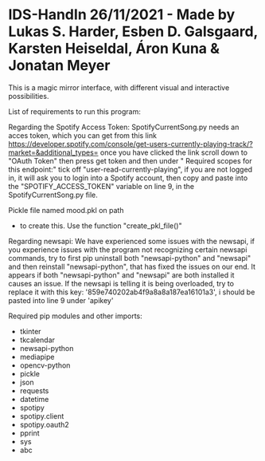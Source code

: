 # IDS-HandIn 26/11/2021 - Made by Lukas S. Harder, Esben D. Galsgaard, Karsten Heiseldal, Áron Kuna & Jonatan Meyer

This is a magic mirror interface, with different visual and interactive possibilities.

List of requirements to run this program:

Regarding the Spotify Access Token: 
SpotifyCurrentSong.py needs an acces token, which you can get from this link https://developer.spotify.com/console/get-users-currently-playing-track/?market=&additional_types= once you have clicked the link scroll down to "OAuth Token" then press get token and then under " Required scopes for this endpoint:" tick off "user-read-currently-playing", if you are not logged in, it will ask you to login into a Spotify account, then copy and paste into the "SPOTIFY_ACCESS_TOKEN" variable on line 9, in the SpotifyCurrentSong.py file.


Pickle file named mood.pkl on path
 - to create this. Use the function "create_pkl_file()"

Regarding newsapi:
We have experienced some issues with the newsapi, if you experience issues with the program not recognizing certain newsapi commands, try to first pip uninstall both "newsapi-python" and "newsapi" and then reinstall "newsapi-python", that has fixed the issues on our end. It appears if both "newsapi-python" and "newsapi" are both installed it causes an issue. 
If the newsapi is telling it is being overloaded, try to replace it with this key: '859e740202ab4f9a8a8a187ea16101a3', i should be pasted into line 9 under 'apikey'


Required pip modules and other imports:

- tkinter
- tkcalendar
- newsapi-python
- mediapipe
- opencv-python
- pickle
- json
- requests
- datetime
- spotipy
- spotipy.client
- spotipy.oauth2
- pprint
- sys
- abc

